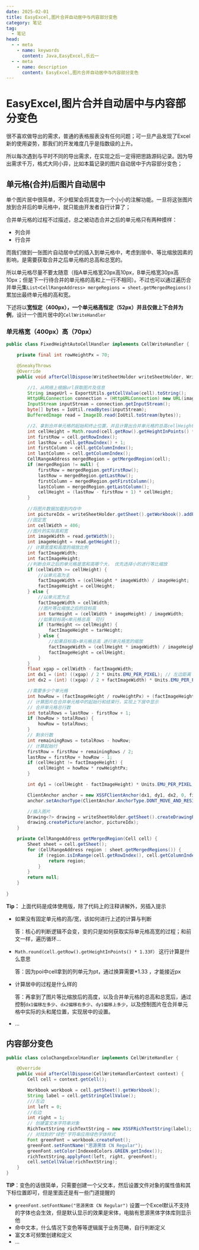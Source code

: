 ```yaml
---
date: 2025-02-01
title: EasyExcel,图片合并自动居中与内容部分变色
category: 笔记
tag:
  - 笔记
head:
  - - meta
    - name: keywords
      content: Java,EasyExcel,乐云一
  - - meta
    - name: description
      content: EasyExcel,图片合并自动居中与内容部分变色
---
```

# EasyExcel,图片合并自动居中与内容部分变色

很不喜欢做导出的需求，普通的表格报表没有任何问题；可一旦产品发现了Excel新的使用姿势，那我们的开发难度几乎是指数级的上升。

所以每次遇到与平时不同的导出需求，在实现之后一定得把思路源码记录。因为导出需求千万，格式大同小异，比如本篇记录的图片自动居中于内容部分变色；

## 单元格(合并)后图片自动居中

单个图片居中很简单，不少框架会将其变为一个小小的注解功能。一旦将这张图片放到合并后的单元格中，就只能由开发者自行计算了；

合并单元格的过程不过描述，总之被动态合并之后的单元格只有两种摸样：

- 列合并
- 行合并

而我们做到一张图片自动居中式的插入到单元格中，考虑到居中、等比缩放因素的影响，是需要获取合并之后单元格的总高和总宽的。

所以单元格尽量不要太随意（指A单元格宽20px高10px，B单元格宽30px高10px；但是下一行待合并的单元格的高和上一行不相同）。不过也可以通过遍历合并单元集`List<CellRangeAddress> mergeRegions = sheet.getMergedRegions()` 累加出最终单元格的高和宽。

下述将以**宽恒定（400px），一个单元格高恒定（52px）并且仅做上下合并为例**，设计一个图片居中的`CellWriteHandler`

### 单元格宽（400px）高（70px）

```java
public class FixedHeightAutoCellHandler implements CellWriteHandler {

    private final int rowHeightPx = 70;

    @SneakyThrows
    @Override
    public void afterCellDispose(WriteSheetHolder writeSheetHolder, WriteTableHolder writeTableHolder, List<WriteCellData<?>> cellDataList, Cell cell, Head head, Integer relativeRowIndex, Boolean isHead) {

        //1、从网络上根据url获取图片及信息
        String imageUrl = ExportUtils.getCellValue(cell).toString();
        HttpURLConnection connection = (HttpURLConnection) new URL(imageUrl).openConnection();
        InputStream inputStream = connection.getInputStream();
        byte[] bytes = IoUtil.readBytes(inputStream);
        BufferedImage read = ImageIO.read(IoUtil.toStream(bytes));

        //2、拿到合并单元格的起始和终止位置，并且计算出合并单元格的总高cellHeight
        int cellHeight = Math.round(cell.getRow().getHeightInPoints() * 1.33F);
        int firstRow = cell.getRowIndex();
        int lastRow = cell.getRowIndex() + 1;
        int firstColumn = cell.getColumnIndex();
        int lastColumn = cell.getColumnIndex();
        CellRangeAddress mergedRegion = getMergedRegion(cell);
        if (mergedRegion != null) {
            firstRow = mergedRegion.getFirstRow();
            lastRow = mergedRegion.getLastRow();
            firstColumn = mergedRegion.getFirstColumn();
            lastColumn = mergedRegion.getLastColumn();
            cellHeight = (lastRow - firstRow + 1) * cellHeight;
        }
        
        //将图片数据加载到内存中
        int pictureIdx = writeSheetHolder.getSheet().getWorkbook().addPicture(bytes, Workbook.PICTURE_TYPE_PNG);
        //固定宽
        int cellWidth = 406;
        //图片的实际高和宽
        int imageWidth = read.getWidth();
        int imageHeight = read.getHeight();
        // 计算宽度和高度的缩放比例
        int factImageWidth;
        int factImageHeight;
        //判断合并之后的单元格是宽和高哪个大， 优先选择小的进行等比缩放
        if (cellWidth >= cellHeight) {
            //以单元高为主
            factImageWidth = (cellHeight * imageWidth) / imageHeight;
            factImageHeight = cellHeight;
        } else {
            //以单元宽为主
            factImageWidth = cellWidth;
            //图片等比缩放之后的目标高
            int tarHeight = (cellWidth * imageHeight) / imageWidth;
            //如果目标高<单元格总高  可行
            if (tarHeight <= cellHeight) {
                factImageHeight = tarHeight;
            } else {
                //如果目标高>单元格总高 进行单元格宽的缩放
                factImageWidth = (cellHeight * imageWidth) / imageHeight;
                factImageHeight = cellHeight;
            }
        }
        float xgap = cellWidth - factImageWidth;
        int dx1 = (int) ((xgap) / 2 * Units.EMU_PER_PIXEL); // 左边距离
        int dx2 = (int) ((xgap) / 2 + factImageWidth) * Units.EMU_PER_PIXEL; // 右边距离

        //需要多少个单元格
        int howRow = (factImageHeight / rowHeightPx) + (factImageHeight % rowHeightPx != 0 ? 1 : 0);
        // 计算图片在合并单元格中的起始行和结束行，实现上下居中显示
        // 合并单元格总行数
        int totalRows = lastRow - firstRow + 1;
        if (howRow > totalRows) {
            howRow = totalRows;
        }
        // 剩余行数
        int remainingRows = totalRows - howRow;
        // 计算起始行 
        firstRow = firstRow + remainingRows / 2;
        lastRow = firstRow + howRow - 1;
        if (cellHeight != factImageHeight) {
            cellHeight = howRow * rowHeightPx;
        }

        int dy1 = (cellHeight - factImageHeight) * Units.EMU_PER_PIXEL; // 上边距离

        ClientAnchor anchor = new XSSFClientAnchor(dx1, dy1, dx2, 0, firstColumn, firstRow, lastColumn, lastRow + 1);
        anchor.setAnchorType(ClientAnchor.AnchorType.DONT_MOVE_AND_RESIZE);

        //插入图片
        Drawing<?> drawing = writeSheetHolder.getSheet().createDrawingPatriarch();
        drawing.createPicture(anchor, pictureIdx);
    }

    private CellRangeAddress getMergedRegion(Cell cell) {
        Sheet sheet = cell.getSheet();
        for (CellRangeAddress region : sheet.getMergedRegions()) {
            if (region.isInRange(cell.getRowIndex(), cell.getColumnIndex())) {
                return region;
            }
        }
        return null;
    }
    
}

```

**Tip：** 上面代码是成体使用版，除了代码上的注释讲解外，另插入提示

- 如果没有固定单元格的高/宽，该如何进行上述的计算与判断

  答：核心的判断逻辑不会变，变的只是如何获取实际单元格高宽的过程；和前文一样，遍历循环...

- `Math.round(cell.getRow().getHeightInPoints() * 1.33F）` 这行计算是什么意思

  答：因为poi中cell拿到的列单元为pt，通过换算需要*1.33 ，才能接近px

- 计算居中的过程是什么样的

  答：再拿到了图片等比缩放后的高度，以及合并单元格的总高和总宽后，通过控制`dx1偏移左多少`、`dx2偏移右多少`、`dy1偏移上多少`，以及控制图片在合并单元格中实际的头和尾位置，实现居中的设置。

- ...

## 内容部分变色

```java
public class coloChangeExcelHandler implements CellWriteHandler {

    @Override
    public void afterCellDispose(CellWriteHandlerContext context) {
        Cell cell = context.getCell();

        Workbook workbook = cell.getSheet().getWorkbook();
        String label = cell.getStringCellValue();
        ///左边
        int left = 0;
        //右边
        int right = 1;
        // 创建富文本字符串对象
        RichTextString richTextString = new XSSFRichTextString(label);
        // 对找到的"绿色"字符串应用绿色字体样式
        Font greenFont = workbook.createFont();
        greenFont.setFontName("思源黑体 CN Regular");
        greenFont.setColor(IndexedColors.GREEN.getIndex());
        richTextString.applyFont(left, right, greenFont);
        cell.setCellValue(richTextString);
    }
}

```

**TIP**：变色的话很简单，只需要创建一个父文本，然后设置文件对象的属性值和其下标位置即可，但是里面还是有一些门道提醒的

- `greenFont.setFontName("思源黑体 CN Regular")` 设置一个Excel默认不支持的字体也会生效，但是默认显示的效果是宋体，电脑有思源黑体字体库则显示他
- 命中文本，什么情况下变色等等逻辑属于业务范畴，自行判断定义
- 富文本可频繁创建和定义
- ...


